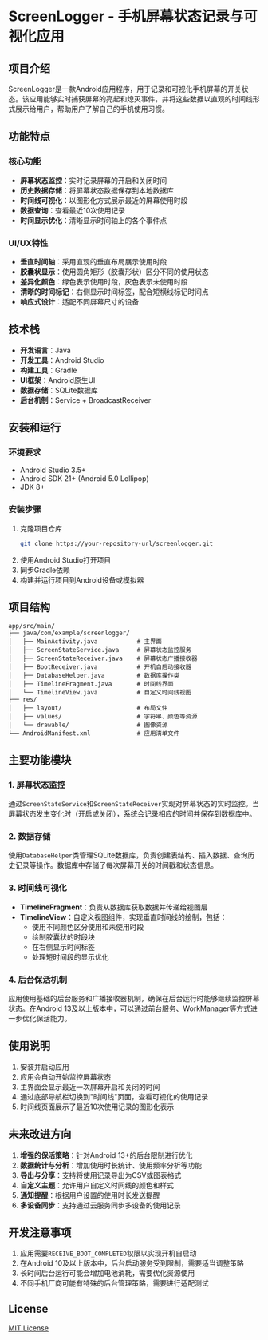 # ScreenLogger - 手机屏幕状态记录与可视化应用

## 项目介绍
ScreenLogger是一款Android应用程序，用于记录和可视化手机屏幕的开关状态。该应用能够实时捕获屏幕的亮起和熄灭事件，并将这些数据以直观的时间线形式展示给用户，帮助用户了解自己的手机使用习惯。

## 功能特点

### 核心功能
- **屏幕状态监控**：实时记录屏幕的开启和关闭时间
- **历史数据存储**：将屏幕状态数据保存到本地数据库
- **时间线可视化**：以图形化方式展示最近的屏幕使用时段
- **数据查询**：查看最近10次使用记录
- **时间显示优化**：清晰显示时间轴上的各个事件点

### UI/UX特性
- **垂直时间轴**：采用直观的垂直布局展示使用时段
- **胶囊状显示**：使用圆角矩形（胶囊形状）区分不同的使用状态
- **差异化颜色**：绿色表示使用时段，灰色表示未使用时段
- **清晰的时间标记**：右侧显示时间标签，配合短横线标记时间点
- **响应式设计**：适配不同屏幕尺寸的设备

## 技术栈

- **开发语言**：Java
- **开发工具**：Android Studio
- **构建工具**：Gradle
- **UI框架**：Android原生UI
- **数据存储**：SQLite数据库
- **后台机制**：Service + BroadcastReceiver

## 安装和运行

### 环境要求
- Android Studio 3.5+ 
- Android SDK 21+ (Android 5.0 Lollipop)
- JDK 8+

### 安装步骤
1. 克隆项目仓库
   ```bash
   git clone https://your-repository-url/screenlogger.git
   ```
2. 使用Android Studio打开项目
3. 同步Gradle依赖
4. 构建并运行项目到Android设备或模拟器

## 项目结构

```
app/src/main/
├── java/com/example/screenlogger/
│   ├── MainActivity.java           # 主界面
│   ├── ScreenStateService.java     # 屏幕状态监控服务
│   ├── ScreenStateReceiver.java    # 屏幕状态广播接收器
│   ├── BootReceiver.java           # 开机自启动接收器
│   ├── DatabaseHelper.java         # 数据库操作类
│   ├── TimelineFragment.java       # 时间线界面
│   └── TimelineView.java           # 自定义时间线视图
├── res/
│   ├── layout/                     # 布局文件
│   ├── values/                     # 字符串、颜色等资源
│   └── drawable/                   # 图像资源
└── AndroidManifest.xml             # 应用清单文件
```

## 主要功能模块

### 1. 屏幕状态监控

通过`ScreenStateService`和`ScreenStateReceiver`实现对屏幕状态的实时监控。当屏幕状态发生变化时（开启或关闭），系统会记录相应的时间并保存到数据库中。

### 2. 数据存储

使用`DatabaseHelper`类管理SQLite数据库，负责创建表结构、插入数据、查询历史记录等操作。数据库中存储了每次屏幕开关的时间戳和状态信息。

### 3. 时间线可视化

- **TimelineFragment**：负责从数据库获取数据并传递给视图层
- **TimelineView**：自定义视图组件，实现垂直时间线的绘制，包括：
  - 使用不同颜色区分使用和未使用时段
  - 绘制胶囊状的时段块
  - 在右侧显示时间标签
  - 处理短时间段的显示优化

### 4. 后台保活机制

应用使用基础的后台服务和广播接收器机制，确保在后台运行时能够继续监控屏幕状态。在Android 13及以上版本中，可以通过前台服务、WorkManager等方式进一步优化保活能力。

## 使用说明

1. 安装并启动应用
2. 应用会自动开始监控屏幕状态
3. 主界面会显示最近一次屏幕开启和关闭的时间
4. 通过底部导航栏切换到"时间线"页面，查看可视化的使用记录
5. 时间线页面展示了最近10次使用记录的图形化表示

## 未来改进方向

1. **增强的保活策略**：针对Android 13+的后台限制进行优化
2. **数据统计与分析**：增加使用时长统计、使用频率分析等功能
3. **导出与分享**：支持将使用记录导出为CSV或图表格式
4. **自定义主题**：允许用户自定义时间线的颜色和样式
5. **通知提醒**：根据用户设置的使用时长发送提醒
6. **多设备同步**：支持通过云服务同步多设备的使用记录

## 开发注意事项

1. 应用需要`RECEIVE_BOOT_COMPLETED`权限以实现开机自启动
2. 在Android 10及以上版本中，后台启动服务受到限制，需要适当调整策略
3. 长时间后台运行可能会增加电池消耗，需要优化资源使用
4. 不同手机厂商可能有特殊的后台管理策略，需要进行适配测试

## License

[MIT License](LICENSE)